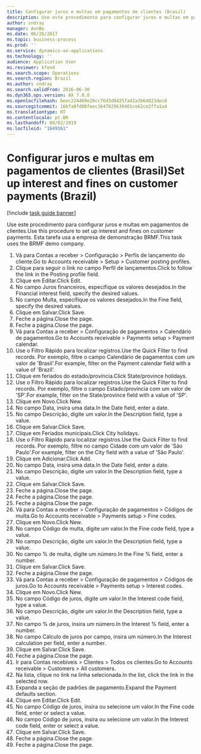 ```yaml
---
title: Configurar juros e multas em pagamentos de clientes (Brasil)
description: Use este procedimento para configurar juros e multas em pagamentos de clientes.
author: sndray
manager: AnnBe
ms.date: 06/26/2017
ms.topic: business-process
ms.prod: ''
ms.service: dynamics-ax-applications
ms.technology: ''
audience: Application User
ms.reviewer: kfend
ms.search.scope: Operations
ms.search.region: Brazil
ms.author: sndray
ms.search.validFrom: 2016-06-30
ms.dyn365.ops.version: AX 7.0.0
ms.openlocfilehash: beec224469e20cc76d3d0425fa42a3b64823dec8
ms.sourcegitcommit: 16bfa0fd08feec1647829630401ce62ce2ffa1a4
ms.translationtype: HT
ms.contentlocale: pt-BR
ms.lasthandoff: 08/02/2019
ms.locfileid: "1849161"
---
```

# <a name="set-up-interest-and-fines-on-customer-payments-brazil"></a><span data-ttu-id="ae294-103">Configurar juros e multas em pagamentos de clientes (Brasil)</span><span class="sxs-lookup"><span data-stu-id="ae294-103">Set up interest and fines on customer payments (Brazil)</span></span>

[!include [task guide banner](../../includes/task-guide-banner.md)]

<span data-ttu-id="ae294-104">Use este procedimento para configurar juros e multas em pagamentos de clientes.</span><span class="sxs-lookup"><span data-stu-id="ae294-104">Use this procedure to set up interest and fines on customer payments.</span></span> <span data-ttu-id="ae294-105">Esta tarefa usa a empresa de demonstração BRMF.</span><span class="sxs-lookup"><span data-stu-id="ae294-105">This task uses the BRMF demo company.</span></span>

1. <span data-ttu-id="ae294-106">Vá para Contas a receber > Configuração > Perfis de lançamento do cliente.</span><span class="sxs-lookup"><span data-stu-id="ae294-106">Go to Accounts receivable > Setup > Customer posting profiles.</span></span>
2. <span data-ttu-id="ae294-107">Clique para seguir o link no campo Perfil de lançamentos.</span><span class="sxs-lookup"><span data-stu-id="ae294-107">Click to follow the link in the Posting profile field.</span></span>
3. <span data-ttu-id="ae294-108">Clique em Editar.</span><span class="sxs-lookup"><span data-stu-id="ae294-108">Click Edit.</span></span>
4. <span data-ttu-id="ae294-109">No campo Juros financeiros, especifique os valores desejados.</span><span class="sxs-lookup"><span data-stu-id="ae294-109">In the Financial interest field, specify the desired values.</span></span>
5. <span data-ttu-id="ae294-110">No campo Multa, especifique os valores desejados.</span><span class="sxs-lookup"><span data-stu-id="ae294-110">In the Fine field, specify the desired values.</span></span>
6. <span data-ttu-id="ae294-111">Clique em Salvar.</span><span class="sxs-lookup"><span data-stu-id="ae294-111">Click Save.</span></span>
7. <span data-ttu-id="ae294-112">Feche a página.</span><span class="sxs-lookup"><span data-stu-id="ae294-112">Close the page.</span></span>
8. <span data-ttu-id="ae294-113">Feche a página.</span><span class="sxs-lookup"><span data-stu-id="ae294-113">Close the page.</span></span>
9. <span data-ttu-id="ae294-114">Vá para Contas a receber > Configuração de pagamentos > Calendário de pagamentos.</span><span class="sxs-lookup"><span data-stu-id="ae294-114">Go to Accounts receivable > Payments setup > Payment calendar.</span></span>
10. <span data-ttu-id="ae294-115">Use o Filtro Rápido para localizar registros.</span><span class="sxs-lookup"><span data-stu-id="ae294-115">Use the Quick Filter to find records.</span></span> <span data-ttu-id="ae294-116">Por exemplo, filtre o campo Calendário de pagamentos com um valor de 'Brasil'.</span><span class="sxs-lookup"><span data-stu-id="ae294-116">For example, filter on the Payment calendar field with a value of 'Brazil'.</span></span>
11. <span data-ttu-id="ae294-117">Clique em feriados do estado/província.</span><span class="sxs-lookup"><span data-stu-id="ae294-117">Click State/province holidays.</span></span>
12. <span data-ttu-id="ae294-118">Use o Filtro Rápido para localizar registros.</span><span class="sxs-lookup"><span data-stu-id="ae294-118">Use the Quick Filter to find records.</span></span> <span data-ttu-id="ae294-119">Por exemplo, filtre o campo Estado/província com um valor de 'SP'.</span><span class="sxs-lookup"><span data-stu-id="ae294-119">For example, filter on the State/province field with a value of 'SP'.</span></span>
13. <span data-ttu-id="ae294-120">Clique em Novo.</span><span class="sxs-lookup"><span data-stu-id="ae294-120">Click New.</span></span>
14. <span data-ttu-id="ae294-121">No campo Data, insira uma data.</span><span class="sxs-lookup"><span data-stu-id="ae294-121">In the Date field, enter a date.</span></span>
15. <span data-ttu-id="ae294-122">No campo Descrição, digite um valor.</span><span class="sxs-lookup"><span data-stu-id="ae294-122">In the Description field, type a value.</span></span>
16. <span data-ttu-id="ae294-123">Clique em Salvar.</span><span class="sxs-lookup"><span data-stu-id="ae294-123">Click Save.</span></span>
17. <span data-ttu-id="ae294-124">Clique em Feriados municipais.</span><span class="sxs-lookup"><span data-stu-id="ae294-124">Click City holidays.</span></span>
18. <span data-ttu-id="ae294-125">Use o Filtro Rápido para localizar registros.</span><span class="sxs-lookup"><span data-stu-id="ae294-125">Use the Quick Filter to find records.</span></span> <span data-ttu-id="ae294-126">Por exemplo, filtre no campo Cidade com um valor de 'São Paulo'.</span><span class="sxs-lookup"><span data-stu-id="ae294-126">For example, filter on the City field with a value of 'São Paulo'.</span></span>
19. <span data-ttu-id="ae294-127">Clique em Adicionar.</span><span class="sxs-lookup"><span data-stu-id="ae294-127">Click Add.</span></span>
20. <span data-ttu-id="ae294-128">No campo Data, insira uma data.</span><span class="sxs-lookup"><span data-stu-id="ae294-128">In the Date field, enter a date.</span></span>
21. <span data-ttu-id="ae294-129">No campo Descrição, digite um valor.</span><span class="sxs-lookup"><span data-stu-id="ae294-129">In the Description field, type a value.</span></span>
22. <span data-ttu-id="ae294-130">Clique em Salvar.</span><span class="sxs-lookup"><span data-stu-id="ae294-130">Click Save.</span></span>
23. <span data-ttu-id="ae294-131">Feche a página.</span><span class="sxs-lookup"><span data-stu-id="ae294-131">Close the page.</span></span>
24. <span data-ttu-id="ae294-132">Feche a página.</span><span class="sxs-lookup"><span data-stu-id="ae294-132">Close the page.</span></span>
25. <span data-ttu-id="ae294-133">Feche a página.</span><span class="sxs-lookup"><span data-stu-id="ae294-133">Close the page.</span></span>
26. <span data-ttu-id="ae294-134">Vá para Contas a receber > Configuração de pagamentos > Códigos de multa.</span><span class="sxs-lookup"><span data-stu-id="ae294-134">Go to Accounts receivable > Payments setup > Fine codes.</span></span>
27. <span data-ttu-id="ae294-135">Clique em Novo.</span><span class="sxs-lookup"><span data-stu-id="ae294-135">Click New.</span></span>
28. <span data-ttu-id="ae294-136">No campo Código de multa, digite um valor.</span><span class="sxs-lookup"><span data-stu-id="ae294-136">In the Fine code field, type a value.</span></span>
29. <span data-ttu-id="ae294-137">No campo Descrição, digite um valor.</span><span class="sxs-lookup"><span data-stu-id="ae294-137">In the Description field, type a value.</span></span>
30. <span data-ttu-id="ae294-138">No campo % de multa, digite um número.</span><span class="sxs-lookup"><span data-stu-id="ae294-138">In the Fine % field, enter a number.</span></span>
31. <span data-ttu-id="ae294-139">Clique em Salvar.</span><span class="sxs-lookup"><span data-stu-id="ae294-139">Click Save.</span></span>
32. <span data-ttu-id="ae294-140">Feche a página.</span><span class="sxs-lookup"><span data-stu-id="ae294-140">Close the page.</span></span>
33. <span data-ttu-id="ae294-141">Vá para Contas a receber > Configuração de pagamentos > Códigos de juros.</span><span class="sxs-lookup"><span data-stu-id="ae294-141">Go to Accounts receivable > Payments setup > Interest codes.</span></span>
34. <span data-ttu-id="ae294-142">Clique em Novo.</span><span class="sxs-lookup"><span data-stu-id="ae294-142">Click New.</span></span>
35. <span data-ttu-id="ae294-143">No campo Código de juros, digite um valor.</span><span class="sxs-lookup"><span data-stu-id="ae294-143">In the Interest code field, type a value.</span></span>
36. <span data-ttu-id="ae294-144">No campo Descrição, digite um valor.</span><span class="sxs-lookup"><span data-stu-id="ae294-144">In the Description field, type a value.</span></span>
37. <span data-ttu-id="ae294-145">No campo % de juros, insira um número.</span><span class="sxs-lookup"><span data-stu-id="ae294-145">In the Interest % field, enter a number.</span></span>
38. <span data-ttu-id="ae294-146">No campo Cálculo de juros por campo, insira um número.</span><span class="sxs-lookup"><span data-stu-id="ae294-146">In the Interest calculation per field, enter a number.</span></span>
39. <span data-ttu-id="ae294-147">Clique em Salvar.</span><span class="sxs-lookup"><span data-stu-id="ae294-147">Click Save.</span></span>
40. <span data-ttu-id="ae294-148">Feche a página.</span><span class="sxs-lookup"><span data-stu-id="ae294-148">Close the page.</span></span>
41. <span data-ttu-id="ae294-149">Ir para Contas recebíveis > Clientes > Todos os clientes.</span><span class="sxs-lookup"><span data-stu-id="ae294-149">Go to Accounts receivable > Customers > All customers.</span></span>
42. <span data-ttu-id="ae294-150">Na lista, clique no link na linha selecionada.</span><span class="sxs-lookup"><span data-stu-id="ae294-150">In the list, click the link in the selected row.</span></span>
43. <span data-ttu-id="ae294-151">Expanda a seção de padrões de pagamento.</span><span class="sxs-lookup"><span data-stu-id="ae294-151">Expand the Payment defaults section.</span></span>
44. <span data-ttu-id="ae294-152">Clique em Editar.</span><span class="sxs-lookup"><span data-stu-id="ae294-152">Click Edit.</span></span>
45. <span data-ttu-id="ae294-153">No campo Código de juros, insira ou selecione um valor.</span><span class="sxs-lookup"><span data-stu-id="ae294-153">In the Fine code field, enter or select a value.</span></span>
46. <span data-ttu-id="ae294-154">No campo Código de juros, insira ou selecione um valor.</span><span class="sxs-lookup"><span data-stu-id="ae294-154">In the Interest code field, enter or select a value.</span></span>
47. <span data-ttu-id="ae294-155">Clique em Salvar.</span><span class="sxs-lookup"><span data-stu-id="ae294-155">Click Save.</span></span>
48. <span data-ttu-id="ae294-156">Feche a página.</span><span class="sxs-lookup"><span data-stu-id="ae294-156">Close the page.</span></span>
49. <span data-ttu-id="ae294-157">Feche a página.</span><span class="sxs-lookup"><span data-stu-id="ae294-157">Close the page.</span></span>

